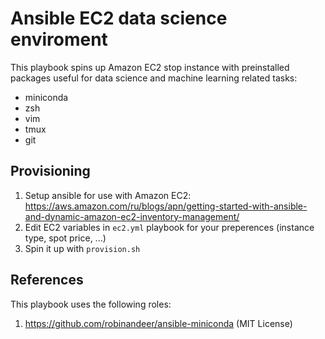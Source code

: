 # Ansible EC2 data science enviroment
This playbook spins up Amazon EC2 stop instance with preinstalled packages useful for data science and machine learning related tasks:
* miniconda
* zsh
* vim
* tmux
* git

## Provisioning
1. Setup ansible for use with Amazon EC2: https://aws.amazon.com/ru/blogs/apn/getting-started-with-ansible-and-dynamic-amazon-ec2-inventory-management/
1. Edit EC2 variables in `ec2.yml` playbook for your preperences (instance type, spot price, ...)
1. Spin it up with `provision.sh`

## References
This playbook uses the following roles:

1. https://github.com/robinandeer/ansible-miniconda (MIT License)
